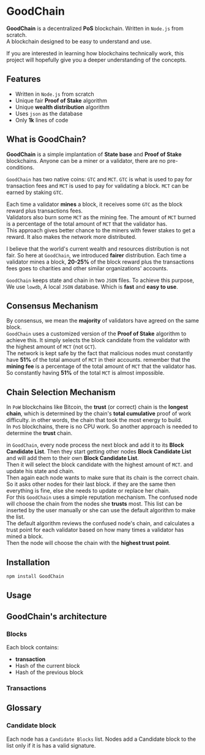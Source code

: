 # GoodChain

**GoodChain** is a decentralized **PoS** blockchain. Written in `Node.js` from scratch.  
A blockchain designed to be easy to understand and use.

If you are interested in learning how blockchains technically work, this project will hopefully give you a deeper understanding of the concepts.  
<!-- You can read my [`step-by-step tutorial`](./) article, on how to write this blockchain. -->

## Features

* Written in `Node.js` from scratch
* Unique fair **Proof of Stake** algorithm
* Unique **wealth distribution** algorithm
* Uses `json` as the database
* Only **1k** lines of code

## What is GoodChain?

**GoodChain** is a simple implantation of **State base** and **Proof of Stake** blockchains. Anyone can be a miner or a validator, there are no pre-conditions.  

`GoodChain` has two native coins: `GTC` and `MCT`. `GTC` is what is used to pay for transaction fees and `MCT` is used to pay for validating a block. `MCT` can be earned by staking `GTC`.  

Each time a validator **mines** a block, it receives some `GTC` as the block reward plus transactions fees.  
Validators also burn some `MCT` as the mining fee. The amount of `MCT` burned is a percentage of the total amount of `MCT` that the validator has.  
This approach gives better chance to the miners with fewer stakes to get a reward. It also makes the network more distributed.  

I believe that the world's current wealth and resources distribution is not fair. So here at `GoodChain`, we introduced **fairer** distribution. Each time a validator mines a block, **20-25%** of the block reward plus the transactions fees goes to charities and other similar organizations' accounts.

`GoodChain` keeps state and chain in two `JSON` files. To achieve this purpose, We use `lowdb`, A local `JSON` database. Which is **fast** and **easy to use**.

## Consensus Mechanism

By consensus, we mean the **majority** of validators have agreed on the same block.  
`GoodChain` uses a customized version of the **Proof of Stake** algorithm to achieve this. It simply selects the block candidate from the validator with the highest amount of `MCT` (not `GCT`).  
The network is kept safe by the fact that malicious nodes must constantly have **51%** of the total amount of `MCT` in their accounts. remember that the **mining fee** is a percentage of the total amount of `MCT` that the validator has. So constantly having **51%** of the total `MCT` is almost impossible.

## Chain Selection Mechanism

In `PoW` blockchains like Bitcoin, the **trust** (or correct) chain is the **longest chain**, which is determined by the chain's **total cumulative** proof of work difficulty. in other words, the chain that took the most energy to build.  
In `PoS` blockchains, there is no CPU work. So another approach is needed to determine the **trust** chain.  

in `GoodChain`, every node process the next block and add it to its **Block Candidate List**. Then they start getting other nodes **Block Candidate List** and will add them to their own **Block Candidate List**.  
Then it will select the block candidate with the highest amount of `MCT`. and update his state and chain.  
Then again each node wants to make sure that its chain is the correct chain. So it asks other nodes for their last block. if they are the same then everything is fine, else she needs to update or replace her chain.  
For this `GoodChain` uses a simple reputation mechanism. The confused node will choose the chain from the nodes she **trusts** most.  This list can be inserted by the user manually or she can use the default algorithm to make the list.  
The default algorithm reviews the confused node's chain, and calculates a trust point for each validator based on how many times a validator has mined a block.  
Then the node will choose the chain with the **highest trust point**.

## Installation

```bash
npm install GoodChain
```

## Usage

## GoodChain's architecture

### Blocks

Each block contains:

* **transaction**
* Hash of the current block
* Hash of the previous block

### Transactions

## Glossary

### Candidate block

Each node has a `Candidate Blocks` list. Nodes add a Candidate block to the list only if it is has a valid signature.